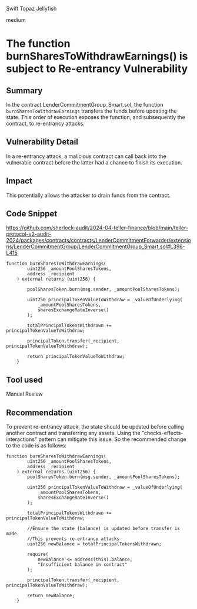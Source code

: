 Swift Topaz Jellyfish

medium

# The function burnSharesToWithdrawEarnings() is subject to Re-entrancy Vulnerability

## Summary

In the contract LenderCommitmentGroup_Smart.sol, the function `burnSharesToWithdrawEarnings` transfers the funds before updating the state. This order of execution exposes the function, and subsequently the contract, to re-entrancy attacks.

## Vulnerability Detail

In a re-entrancy attack, a malicious contract can call back into the vulnerable contract before the latter had a chance to finish its execution. 

## Impact

This potentially allows the attacker to drain funds from the contract.

## Code Snippet

https://github.com/sherlock-audit/2024-04-teller-finance/blob/main/teller-protocol-v2-audit-2024/packages/contracts/contracts/LenderCommitmentForwarder/extensions/LenderCommitmentGroup/LenderCommitmentGroup_Smart.sol#L396-L415

```solidity
function burnSharesToWithdrawEarnings(
        uint256 _amountPoolSharesTokens,
        address _recipient
    ) external returns (uint256) {
       
        poolSharesToken.burn(msg.sender, _amountPoolSharesTokens);

        uint256 principalTokenValueToWithdraw = _valueOfUnderlying(
            _amountPoolSharesTokens,
            sharesExchangeRateInverse()
        );

        totalPrincipalTokensWithdrawn += principalTokenValueToWithdraw;

        principalToken.transfer(_recipient, principalTokenValueToWithdraw);

        return principalTokenValueToWithdraw;
    }
```


## Tool used

Manual Review

## Recommendation

To prevent re-entrancy attack, the state should be updated before calling another contract and transferring any assets. Using the "checks-effects-interactions" pattern can mitigate this issue.
So the recommended change to the code is as follows:
```solidity
function burnSharesToWithdrawEarnings(
        uint256 _amountPoolSharesTokens,
        address _recipient
    ) external returns (uint256) {
        poolSharesToken.burn(msg.sender, _amountPoolSharesTokens);

        uint256 principalTokenValueToWithdraw = _valueOfUnderlying(
            _amountPoolSharesTokens,
            sharesExchangeRateInverse()
        );

        totalPrincipalTokensWithdrawn += principalTokenValueToWithdraw;

        //Ensure the state (balance) is updated before transfer is made
        //This prevents re-entrancy attacks
        uint256 newBalance = totalPrincipalTokensWithdrawn;

        require(
            newBalance <= address(this).balance, 
            "Insufficient balance in contract"
        );

        principalToken.transfer(_recipient, principalTokenValueToWithdraw);

        return newBalance;
    }
```

